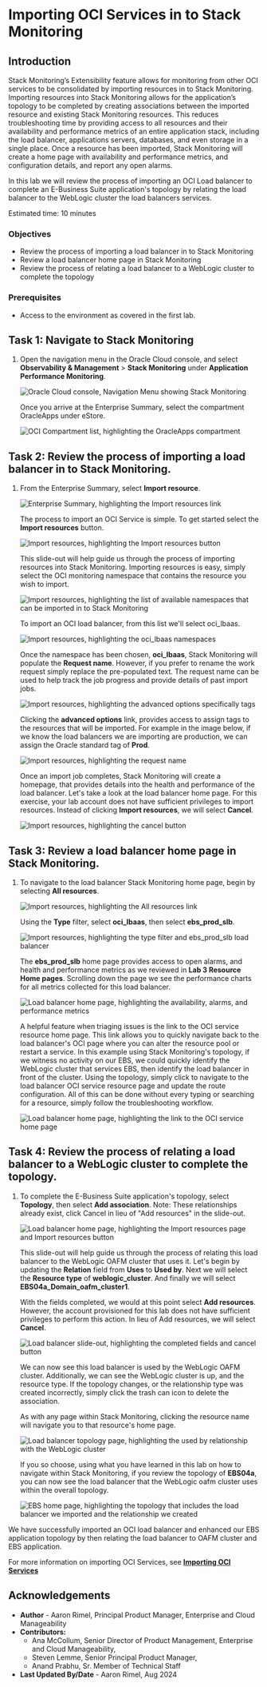 # Importing OCI Services in to Stack Monitoring

## Introduction

Stack Monitoring’s Extensibility feature allows for monitoring from other OCI services to be consolidated by importing resources in to Stack Monitoring. Importing resources into Stack Monitoring allows for the application’s topology to be completed by creating associations between the imported resource and existing Stack Monitoring resources. This reduces troubleshooting time by providing access to all resources and their availability and performance metrics of an entire application stack, including the load balancer, applications servers, databases, and even storage in a single place. Once a resource has been imported, Stack Monitoring will create a home page with availability and performance metrics, and configuration details, and report any open alarms.

In this lab we will review the process of importing an OCI Load balancer to complete an E-Business Suite application's topology by relating the load balancer to the WebLogic cluster the load balancers services.

Estimated time: 10 minutes

### Objectives

* Review the process of importing a load balancer in to Stack Monitoring
* Review a load balancer home page in Stack Monitoring
* Review the process of relating a load balancer to a WebLogic cluster to complete the topology

### Prerequisites

* Access to the environment as covered in the first lab.

## Task 1: Navigate to Stack Monitoring

1. Open the navigation menu in the Oracle Cloud console, and select **Observability & Management** > **Stack Monitoring** under **Application Performance Monitoring**.

	![Oracle Cloud console, Navigation Menu showing Stack Monitoring](images/1-1-console.png " ")

	Once you arrive at the Enterprise Summary, select the compartment OracleApps under eStore.

	![OCI Compartment list, highlighting the OracleApps compartment](images/1-2-console.png " ")

## Task 2: Review the process of importing a load balancer in to Stack Monitoring.

1. From the Enterprise Summary, select **Import resource**.

	![Enterprise Summary, highlighting the Import resources link](images/2-1-import.png " ")

	The process to import an OCI Service is simple. To get started select the **Import resources** button.

	![Import resources, highlighting the Import resources button](images/2-2-import.png " ")

	This slide-out will help guide us through the process of importing resources into Stack Monitoring. Importing resources is easy, simply select the OCI monitoring namespace that contains the resource you wish to import.

	![Import resources, highlighting the list of available namespaces that can be imported in to Stack Monitoring](images/2-3-import.png " ")

	To import an OCI load balancer, from this list we'll select oci_lbaas.

	![Import resources, highlighting the oci_lbaas namespaces](images/2-4-import.png " ")

	Once the namespace has been chosen, **oci\_lbaas**, Stack Monitoring will populate the **Request name**. However, if you prefer to rename the work request simply replace the pre-populated text. The request name can be used to help track the job progress and provide details of past import jobs.

	![Import resources, highlighting the advanced options specifically tags](images/2-5-import.png " ")

	Clicking the **advanced options** link, provides access to assign tags to the resources that will be imported. For example in the image below, if we know the load balancers we are importing are production, we can assign the Oracle standard tag of **Prod**.

	![Import resources, highlighting the request name](images/2-6-import.png " ")

	Once an import job completes, Stack Monitoring will create a homepage, that provides details into the health and performance of the load balancer. Let's take a look at the load balancer home page. For this exercise, your lab account does not have sufficient privileges to import resources. Instead of clicking **Import resources**, we will select **Cancel**. 

	![Import resources, highlighting the cancel button](images/2-7-import.png " ")

## Task 3: Review a load balancer home page in Stack Monitoring.

1. To navigate to the load balancer Stack Monitoring home page, begin by selecting **All resources**.

	![Import resources, highlighting the All resources link](images/3-1-import.png " ")

	Using the **Type** filter, select **oci\_lbaas**, then select **ebs\_prod\_slb**.

	![Import resources, highlighting the type filter and ebs_prod_slb load balancer](images/3-2-import.png " ")

	The **ebs\_prod\_slb** home page provides access to open alarms, and health and performance metrics as we reviewed in **Lab 3 Resource Home pages**. Scrolling down the page we see the performance charts for all metrics collected for this load balancer.
	
	![Load balancer home page, highlighting the availability, alarms, and performance metrics](images/3-3-import.png " ")
	
	A helpful feature when triaging issues is the link to the OCI service resource home page. This link allows you to quickly navigate back to the load balancer's OCI page where you can alter the resource pool or restart a service. In this example using Stack Monitoring's topology, if we witness no activity on our EBS, we could quickly identify the WebLogic cluster that services EBS, then identify the load balancer in front of the cluster. Using the topology, simply click to navigate to the load balancer OCI service resource page and update the route configuration. All of this can be done without every typing or searching for a resource, simply follow the troubleshooting workflow.

	![Load balancer home page, highlighting the link to the OCI service home page](images/3-3-import.png " ")

## Task 4: Review the process of relating a load balancer to a WebLogic cluster to complete the topology.

1. To complete the E-Business Suite application's topology, select **Topology**, then select **Add association**. Note: These relationships already exist, click Cancel in lieu of "Add resources" in the slide-out.

	![Load balancer home page, highlighting the Import resources page and Import resources button](images/4-1-import.png " ")

	This slide-out will help guide us through the process of relating this load balancer to the WebLogic OAFM cluster that uses it. Let's begin by updating the **Relation** field from **Uses** to **Used by**. Next we will select the **Resource type** of **weblogic\_cluster**. And finally we will select **EBS04a\_Domain\_oafm\_cluster1**.

	With the fields completed, we would at this point select **Add resources**. However, the account provisioned for this lab does not have sufficient privileges to perform this action. In lieu of Add resources, we will select **Cancel**.

	![Load balancer slide-out, highlighting the completed fields and cancel button](images/4-2-import.png " ")

	We can now see this load balancer is used by the WebLogic OAFM cluster. Additionally, we can see the WebLogic cluster is up, and the resource type. If the topology changes, or the relationship type was created incorrectly, simply click the trash can icon to delete the association.

	As with any page within Stack Monitoring, clicking the resource name will navigate you to that resource's home page. 

	![Load balancer topology page, highlighting the used by relationship with the WebLogic cluster](images/4-3-import.png " ")

	If you so choose, using what you have learned in this lab on how to navigate within Stack Monitoring, if you review the topology of **EBS04a**, you can now see the load balancer that the WebLogic oafm cluster uses within the overall topology.

	![EBS home page, highlighting the topology that includes the load balancer we imported and the relationship we created](images/4-4-import.png " ")


We have successfully imported an OCI load balancer and enhanced our EBS application topology by then relating the load balancer to OAFM cluster and EBS application.

For more information on importing OCI Services, see **[Importing OCI Services](https://docs.oracle.com/en-us/iaas/stack-monitoring/doc/expand-monitoring-capability-custom-resources.html#GUID-0BEC3A9A-8CF9-4CBB-BAD8-0493C21D2F19__GUID-0ECEF541-E635-4DB4-9CE9-852D4A581179)**

## Acknowledgements

* **Author** - Aaron Rimel, Principal Product Manager, Enterprise and Cloud Manageability
* **Contributors:** 
	* Ana McCollum, Senior Director of Product Management, Enterprise and Cloud Manageability,  
	* Steven Lemme, Senior Principal Product Manager,  
	* Anand Prabhu, Sr. Member of Technical Staff
* **Last Updated By/Date** - Aaron Rimel, Aug 2024
